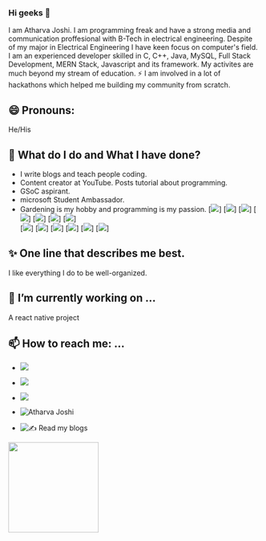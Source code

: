 ### Hi geeks 👋

<!--
**atharva20-coder/atharva20-coder** is a ✨ _special_ ✨ repository because its `README.md` (this file) appears on your GitHub profile.
-->

I am Atharva Joshi. I am programming freak and have a strong media and communication proffesional with B-Tech in electrical engineering. Despite of my major in Electrical Engineering I have keen focus on computer's field. I am an experienced developer skilled in C, C++, Java, MySQL, Full Stack Development, MERN Stack, Javascript and its framework. My activites are much beyond my stream of education. ⚡ I am involved in a lot of hackathons which helped me building my community from scratch.

## 😄 Pronouns: 

He/His

## 🌱 What do I do and What I have done?

- I write blogs and teach people coding.
- Content creator at YouTube. Posts tutorial about programming.
- GSoC aspirant.
- microsoft Student Ambassador.
- Gardening is my hobby and programming is my passion.
[<img src = "https://img.shields.io/badge/HTML5-E34F26?style=for-the-badge&logo=html5&logoColor=white)">]
[<img src = "https://img.shields.io/badge/CSS3-1572B6?style=for-the-badge&logo=css3&logoColor=white">]
[<img src = "https://img.shields.io/badge/JavaScript-F7DF1E?style=for-the-badge&logo=javascript&logoColor=black">]
[<img src = "https://img.shields.io/badge/C-00599C?style=for-the-badge&logo=c&logoColor=white">]
[<img src = "https://img.shields.io/badge/Java-ED8B00?style=for-the-badge&logo=java&logoColor=white">]
[<img src = "https://img.shields.io/badge/PHP-777BB4?style=for-the-badge&logo=php&logoColor=white">]
[<img src = "https://img.shields.io/badge/MySQL-00000F?style=for-the-badge&logo=mysql&logoColor=white">]<br>
[<img src = "https://img.shields.io/badge/PostgreSQL-316192?style=for-the-badge&logo=postgresql&logoColor=white">]
[<img src = "https://img.shields.io/badge/MongoDB-4EA94B?style=for-the-badge&logo=mongodb&logoColor=white">]
[<img src ="https://img.shields.io/badge/React_Native-20232A?style=for-the-badge&logo=react&logoColor=61DAFB">]
[<img src ="https://img.shields.io/badge/Node.js-43853D?style=for-the-badge&logo=node-dot-js&logoColor=white">]
[<img src ="https://img.shields.io/badge/npm-CB3837?style=for-the-badge&logo=npm&logoColor=white">]
[<img src ="https://img.shields.io/badge/React-20232A?style=for-the-badge&logo=react&logoColor=61DAFB">]


## ✨ One line that describes me best.
I like everything I do to be well-organized.

## 🔭 I’m currently working on ...
 
 A react native project
 
## 📫 How to reach me: ...

- [<img src="https://img.shields.io/badge/Gmail-D14836?style=for-the-badge&logo=gmail&logoColor=white">](atharvajoshi131995@gmail.com)<br>
- [<img src = "https://img.shields.io/badge/Discord-7289DA?style=for-the-badge&logo=discord&logoColor=white">](https://discord.gg/WyxF8W97cD)<br>
- [<img src = "https://img.shields.io/badge/Instagram-E4405F?style=for-the-badge&logo=instagram&logoColor=white">](https://www.instagram.com/atharva20_coder/)<br>

- ![Atharva Joshi](https://www.devatharva.com/)<br>
- ![✍ Read my blogs](https://atharvacodes.netlify.app/)<br>

<img height="180em" src="https://github-readme-stats.vercel.app/api?username=atharva20-coder&show_icons=true&hide_border=true&&count_private=true&include_all_commits=true" />

